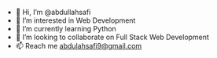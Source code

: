 - 👋 Hi, I’m @abdullahsafi
- 👀 I’m interested in Web Development
- 🌱 I’m currently learning Python
- 💞️ I’m looking to collaborate on Full Stack Web Development
- 📫 Reach me abdulahsafi9@gmail.com 
<!---
abdullahsafi9/abdullahsafi9 is a ✨ special ✨ repository because its `README.md` (this file) appears on your GitHub profile.
You can click the Preview link to take a look at your changes.
--->
